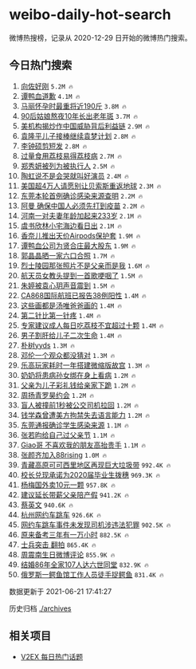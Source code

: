 # weibo-daily-hot-search

微博热搜榜，记录从 2020-12-29 日开始的微博热门搜索。

## 今日热门搜索

<!-- BEGIN -->

1. [向佐好刚](https://s.weibo.com/weibo?q=%23%E5%90%91%E4%BD%90%E5%A5%BD%E5%88%9A%23&Refer=top) `5.2M 🔥`
1. [谭鸭血道歉](https://s.weibo.com/weibo?q=%E8%B0%AD%E9%B8%AD%E8%A1%80%E9%81%93%E6%AD%89&Refer=top) `4.1M 🔥`
1. [马丽怀孕时最重将近190斤](https://s.weibo.com/weibo?q=%23%E9%A9%AC%E4%B8%BD%E6%80%80%E5%AD%95%E6%97%B6%E6%9C%80%E9%87%8D%E5%B0%86%E8%BF%91190%E6%96%A4%23&Refer=top) `3.8M 🔥`
1. [90后姑娘熬夜10年长出老年斑](https://s.weibo.com/weibo?q=%2390%E5%90%8E%E5%A7%91%E5%A8%98%E7%86%AC%E5%A4%9C10%E5%B9%B4%E9%95%BF%E5%87%BA%E8%80%81%E5%B9%B4%E6%96%91%23&Refer=top) `3.7M 🔥`
1. [美机构揭炒作中国威胁背后利益链](https://s.weibo.com/weibo?q=%23%E7%BE%8E%E6%9C%BA%E6%9E%84%E6%8F%AD%E7%82%92%E4%BD%9C%E4%B8%AD%E5%9B%BD%E5%A8%81%E8%83%81%E8%83%8C%E5%90%8E%E5%88%A9%E7%9B%8A%E9%93%BE%23&Refer=top) `2.9M 🔥`
1. [袁隆平儿子接棒继续袁梦计划](https://s.weibo.com/weibo?q=%23%E8%A2%81%E9%9A%86%E5%B9%B3%E5%84%BF%E5%AD%90%E6%8E%A5%E6%A3%92%E7%BB%A7%E7%BB%AD%E8%A2%81%E6%A2%A6%E8%AE%A1%E5%88%92%23&Refer=top) `2.8M 🔥`
1. [李钟硕剪短发](https://s.weibo.com/weibo?q=%23%E6%9D%8E%E9%92%9F%E7%A1%95%E5%89%AA%E7%9F%AD%E5%8F%91%23&Refer=top) `2.8M 🔥`
1. [过量食用荔枝易得荔枝病](https://s.weibo.com/weibo?q=%23%E8%BF%87%E9%87%8F%E9%A3%9F%E7%94%A8%E8%8D%94%E6%9E%9D%E6%98%93%E5%BE%97%E8%8D%94%E6%9E%9D%E7%97%85%23&Refer=top) `2.7M 🔥`
1. [郑秀妍被列为被执行人](https://s.weibo.com/weibo?q=%23%E9%83%91%E7%A7%80%E5%A6%8D%E8%A2%AB%E5%88%97%E4%B8%BA%E8%A2%AB%E6%89%A7%E8%A1%8C%E4%BA%BA%23&Refer=top) `2.5M 🔥`
1. [陶虹说不是会哭就叫好演员](https://s.weibo.com/weibo?q=%23%E9%99%B6%E8%99%B9%E8%AF%B4%E4%B8%8D%E6%98%AF%E4%BC%9A%E5%93%AD%E5%B0%B1%E5%8F%AB%E5%A5%BD%E6%BC%94%E5%91%98%23&Refer=top) `2.4M 🔥`
1. [美国超4万人请愿别让贝索斯重返地球](https://s.weibo.com/weibo?q=%23%E7%BE%8E%E5%9B%BD%E8%B6%854%E4%B8%87%E4%BA%BA%E8%AF%B7%E6%84%BF%E5%88%AB%E8%AE%A9%E8%B4%9D%E7%B4%A2%E6%96%AF%E9%87%8D%E8%BF%94%E5%9C%B0%E7%90%83%23&Refer=top) `2.3M 🔥`
1. [东莞本轮首例确诊感染来源查明](https://s.weibo.com/weibo?q=%23%E4%B8%9C%E8%8E%9E%E6%9C%AC%E8%BD%AE%E9%A6%96%E4%BE%8B%E7%A1%AE%E8%AF%8A%E6%84%9F%E6%9F%93%E6%9D%A5%E6%BA%90%E6%9F%A5%E6%98%8E%23&Refer=top) `2.2M 🔥`
1. [阿曼 确保中国人必须先打到疫苗](https://s.weibo.com/weibo?q=%E9%98%BF%E6%9B%BC%20%E7%A1%AE%E4%BF%9D%E4%B8%AD%E5%9B%BD%E4%BA%BA%E5%BF%85%E9%A1%BB%E5%85%88%E6%89%93%E5%88%B0%E7%96%AB%E8%8B%97&Refer=top) `2.2M 🔥`
1. [河南一对夫妻年龄加起来233岁](https://s.weibo.com/weibo?q=%23%E6%B2%B3%E5%8D%97%E4%B8%80%E5%AF%B9%E5%A4%AB%E5%A6%BB%E5%B9%B4%E9%BE%84%E5%8A%A0%E8%B5%B7%E6%9D%A5233%E5%B2%81%23&Refer=top) `2.1M 🔥`
1. [虞书欣林小宅海边看日出](https://s.weibo.com/weibo?q=%23%E8%99%9E%E4%B9%A6%E6%AC%A3%E6%9E%97%E5%B0%8F%E5%AE%85%E6%B5%B7%E8%BE%B9%E7%9C%8B%E6%97%A5%E5%87%BA%23&Refer=top) `2.1M 🔥`
1. [香奈儿推出天价Airpods保护套](https://s.weibo.com/weibo?q=%23%E9%A6%99%E5%A5%88%E5%84%BF%E6%8E%A8%E5%87%BA%E5%A4%A9%E4%BB%B7Airpods%E4%BF%9D%E6%8A%A4%E5%A5%97%23&Refer=top) `1.9M 🔥`
1. [谭鸭血公司为贤合庄最大股东](https://s.weibo.com/weibo?q=%23%E8%B0%AD%E9%B8%AD%E8%A1%80%E5%85%AC%E5%8F%B8%E4%B8%BA%E8%B4%A4%E5%90%88%E5%BA%84%E6%9C%80%E5%A4%A7%E8%82%A1%E4%B8%9C%23&Refer=top) `1.9M 🔥`
1. [郭晶晶晒一家六口合照](https://s.weibo.com/weibo?q=%23%E9%83%AD%E6%99%B6%E6%99%B6%E6%99%92%E4%B8%80%E5%AE%B6%E5%85%AD%E5%8F%A3%E5%90%88%E7%85%A7%23&Refer=top) `1.7M 🔥`
1. [烈士陵园那张照片不是父亲而是我](https://s.weibo.com/weibo?q=%23%E7%83%88%E5%A3%AB%E9%99%B5%E5%9B%AD%E9%82%A3%E5%BC%A0%E7%85%A7%E7%89%87%E4%B8%8D%E6%98%AF%E7%88%B6%E4%BA%B2%E8%80%8C%E6%98%AF%E6%88%91%23&Refer=top) `1.6M 🔥`
1. [航天员女教头提到一首歌哽咽了](https://s.weibo.com/weibo?q=%23%E8%88%AA%E5%A4%A9%E5%91%98%E5%A5%B3%E6%95%99%E5%A4%B4%E6%8F%90%E5%88%B0%E4%B8%80%E9%A6%96%E6%AD%8C%E5%93%BD%E5%92%BD%E4%BA%86%23&Refer=top) `1.5M 🔥`
1. [朱婷被袁心玥声音震到](https://s.weibo.com/weibo?q=%23%E6%9C%B1%E5%A9%B7%E8%A2%AB%E8%A2%81%E5%BF%83%E7%8E%A5%E5%A3%B0%E9%9F%B3%E9%9C%87%E5%88%B0%23&Refer=top) `1.5M 🔥`
1. [CA868国际航班已报告38例阳性](https://s.weibo.com/weibo?q=%23CA868%E5%9B%BD%E9%99%85%E8%88%AA%E7%8F%AD%E5%B7%B2%E6%8A%A5%E5%91%8A38%E4%BE%8B%E9%98%B3%E6%80%A7%23&Refer=top) `1.4M 🔥`
1. [这些画都是汤唯爸爸画的](https://s.weibo.com/weibo?q=%23%E8%BF%99%E4%BA%9B%E7%94%BB%E9%83%BD%E6%98%AF%E6%B1%A4%E5%94%AF%E7%88%B8%E7%88%B8%E7%94%BB%E7%9A%84%23&Refer=top) `1.4M 🔥`
1. [第二针比第一针疼](https://s.weibo.com/weibo?q=%23%E7%AC%AC%E4%BA%8C%E9%92%88%E6%AF%94%E7%AC%AC%E4%B8%80%E9%92%88%E7%96%BC%23&Refer=top) `1.4M 🔥`
1. [专家建议成人每日吃荔枝不宜超过十颗](https://s.weibo.com/weibo?q=%23%E4%B8%93%E5%AE%B6%E5%BB%BA%E8%AE%AE%E6%88%90%E4%BA%BA%E6%AF%8F%E6%97%A5%E5%90%83%E8%8D%94%E6%9E%9D%E4%B8%8D%E5%AE%9C%E8%B6%85%E8%BF%87%E5%8D%81%E9%A2%97%23&Refer=top) `1.4M 🔥`
1. [男子割肝给儿子二次生命](https://s.weibo.com/weibo?q=%23%E7%94%B7%E5%AD%90%E5%89%B2%E8%82%9D%E7%BB%99%E5%84%BF%E5%AD%90%E4%BA%8C%E6%AC%A1%E7%94%9F%E5%91%BD%23&Refer=top) `1.4M 🔥`
1. [朴树yyds](https://s.weibo.com/weibo?q=%23%E6%9C%B4%E6%A0%91yyds%23&Refer=top) `1.3M 🔥`
1. [邓伦一个观众都没猜对](https://s.weibo.com/weibo?q=%23%E9%82%93%E4%BC%A6%E4%B8%80%E4%B8%AA%E8%A7%82%E4%BC%97%E9%83%BD%E6%B2%A1%E7%8C%9C%E5%AF%B9%23&Refer=top) `1.3M 🔥`
1. [乐高玩家耗时一年搭建微缩版故宫](https://s.weibo.com/weibo?q=%23%E4%B9%90%E9%AB%98%E7%8E%A9%E5%AE%B6%E8%80%97%E6%97%B6%E4%B8%80%E5%B9%B4%E6%90%AD%E5%BB%BA%E5%BE%AE%E7%BC%A9%E7%89%88%E6%95%85%E5%AE%AB%23&Refer=top) `1.3M 🔥`
1. [奶奶将患病孙女绑在身上看病](https://s.weibo.com/weibo?q=%23%E5%A5%B6%E5%A5%B6%E5%B0%86%E6%82%A3%E7%97%85%E5%AD%99%E5%A5%B3%E7%BB%91%E5%9C%A8%E8%BA%AB%E4%B8%8A%E7%9C%8B%E7%97%85%23&Refer=top) `1.2M 🔥`
1. [父亲为儿子彩礼钱给亲家下跪](https://s.weibo.com/weibo?q=%23%E7%88%B6%E4%BA%B2%E4%B8%BA%E5%84%BF%E5%AD%90%E5%BD%A9%E7%A4%BC%E9%92%B1%E7%BB%99%E4%BA%B2%E5%AE%B6%E4%B8%8B%E8%B7%AA%23&Refer=top) `1.2M 🔥`
1. [周扬青罗昊约会](https://s.weibo.com/weibo?q=%23%E5%91%A8%E6%89%AC%E9%9D%92%E7%BD%97%E6%98%8A%E7%BA%A6%E4%BC%9A%23&Refer=top) `1.2M 🔥`
1. [盲人被撞前1秒被公交司机拉回](https://s.weibo.com/weibo?q=%E7%9B%B2%E4%BA%BA%E8%A2%AB%E6%92%9E%E5%89%8D1%E7%A7%92%E8%A2%AB%E5%85%AC%E4%BA%A4%E5%8F%B8%E6%9C%BA%E6%8B%89%E5%9B%9E&Refer=top) `1.2M 🔥`
1. [钱学森曾遭美方拘禁失去语言能力](https://s.weibo.com/weibo?q=%23%E9%92%B1%E5%AD%A6%E6%A3%AE%E6%9B%BE%E9%81%AD%E7%BE%8E%E6%96%B9%E6%8B%98%E7%A6%81%E5%A4%B1%E5%8E%BB%E8%AF%AD%E8%A8%80%E8%83%BD%E5%8A%9B%23&Refer=top) `1.2M 🔥`
1. [东莞通报确诊学生感染来源](https://s.weibo.com/weibo?q=%23%E4%B8%9C%E8%8E%9E%E9%80%9A%E6%8A%A5%E7%A1%AE%E8%AF%8A%E5%AD%A6%E7%94%9F%E6%84%9F%E6%9F%93%E6%9D%A5%E6%BA%90%23&Refer=top) `1.1M 🔥`
1. [张若昀给自己过父亲节](https://s.weibo.com/weibo?q=%23%E5%BC%A0%E8%8B%A5%E6%98%80%E7%BB%99%E8%87%AA%E5%B7%B1%E8%BF%87%E7%88%B6%E4%BA%B2%E8%8A%82%23&Refer=top) `1.1M 🔥`
1. [Giao哥 不喜欢我的朋友高抬贵手](https://s.weibo.com/weibo?q=Giao%E5%93%A5%20%E4%B8%8D%E5%96%9C%E6%AC%A2%E6%88%91%E7%9A%84%E6%9C%8B%E5%8F%8B%E9%AB%98%E6%8A%AC%E8%B4%B5%E6%89%8B&Refer=top) `1.1M 🔥`
1. [张颜齐加入88rising](https://s.weibo.com/weibo?q=%23%E5%BC%A0%E9%A2%9C%E9%BD%90%E5%8A%A0%E5%85%A588rising%23&Refer=top) `1.0M 🔥`
1. [青藏高原可可西里地区再现巨大垃圾带](https://s.weibo.com/weibo?q=%23%E9%9D%92%E8%97%8F%E9%AB%98%E5%8E%9F%E5%8F%AF%E5%8F%AF%E8%A5%BF%E9%87%8C%E5%9C%B0%E5%8C%BA%E5%86%8D%E7%8E%B0%E5%B7%A8%E5%A4%A7%E5%9E%83%E5%9C%BE%E5%B8%A6%23&Refer=top) `992.4K 🔥`
1. [校长兑现承诺为2020届毕业生拨穗](https://s.weibo.com/weibo?q=%23%E6%A0%A1%E9%95%BF%E5%85%91%E7%8E%B0%E6%89%BF%E8%AF%BA%E4%B8%BA2020%E5%B1%8A%E6%AF%95%E4%B8%9A%E7%94%9F%E6%8B%A8%E7%A9%97%23&Refer=top) `969.3K 🔥`
1. [杨梅国外卖10元一颗](https://s.weibo.com/weibo?q=%23%E6%9D%A8%E6%A2%85%E5%9B%BD%E5%A4%96%E5%8D%9610%E5%85%83%E4%B8%80%E9%A2%97%23&Refer=top) `957.8K 🔥`
1. [建议延长带薪父亲陪产假](https://s.weibo.com/weibo?q=%23%E5%BB%BA%E8%AE%AE%E5%BB%B6%E9%95%BF%E5%B8%A6%E8%96%AA%E7%88%B6%E4%BA%B2%E9%99%AA%E4%BA%A7%E5%81%87%23&Refer=top) `941.2K 🔥`
1. [蔡英文](https://s.weibo.com/weibo?q=%E8%94%A1%E8%8B%B1%E6%96%87&Refer=top) `940.6K 🔥`
1. [杭州网约车跳车](https://s.weibo.com/weibo?q=%23%E6%9D%AD%E5%B7%9E%E7%BD%91%E7%BA%A6%E8%BD%A6%E8%B7%B3%E8%BD%A6%23&Refer=top) `926.6K 🔥`
1. [网约车跳车事件未发现司机涉违法犯罪](https://s.weibo.com/weibo?q=%23%E7%BD%91%E7%BA%A6%E8%BD%A6%E8%B7%B3%E8%BD%A6%E4%BA%8B%E4%BB%B6%E6%9C%AA%E5%8F%91%E7%8E%B0%E5%8F%B8%E6%9C%BA%E6%B6%89%E8%BF%9D%E6%B3%95%E7%8A%AF%E7%BD%AA%23&Refer=top) `902.5K 🔥`
1. [原来备考三年有一万小时](https://s.weibo.com/weibo?q=%23%E5%8E%9F%E6%9D%A5%E5%A4%87%E8%80%83%E4%B8%89%E5%B9%B4%E6%9C%89%E4%B8%80%E4%B8%87%E5%B0%8F%E6%97%B6%23&Refer=top) `882.5K 🔥`
1. [士兵突击 翻拍](https://s.weibo.com/weibo?q=%E5%A3%AB%E5%85%B5%E7%AA%81%E5%87%BB%20%E7%BF%BB%E6%8B%8D&Refer=top) `865.4K 🔥`
1. [周震南生日微博评论](https://s.weibo.com/weibo?q=%23%E5%91%A8%E9%9C%87%E5%8D%97%E7%94%9F%E6%97%A5%E5%BE%AE%E5%8D%9A%E8%AF%84%E8%AE%BA%23&Refer=top) `855.9K 🔥`
1. [结婚86年全家107人达六世同堂](https://s.weibo.com/weibo?q=%23%E7%BB%93%E5%A9%9A86%E5%B9%B4%E5%85%A8%E5%AE%B6107%E4%BA%BA%E8%BE%BE%E5%85%AD%E4%B8%96%E5%90%8C%E5%A0%82%23&Refer=top) `832.9K 🔥`
1. [俄罗斯一鳄鱼馆工作人员徒手捉鳄鱼](https://s.weibo.com/weibo?q=%23%E4%BF%84%E7%BD%97%E6%96%AF%E4%B8%80%E9%B3%84%E9%B1%BC%E9%A6%86%E5%B7%A5%E4%BD%9C%E4%BA%BA%E5%91%98%E5%BE%92%E6%89%8B%E6%8D%89%E9%B3%84%E9%B1%BC%23&Refer=top) `831.4K 🔥`

数据更新于 2021-06-21 17:41:27

<!-- END -->

历史归档 [./archives](./archives)

## 相关项目

- [V2EX 每日热门话题](https://github.com/boojack/v2ex-daily-hot-topic)
